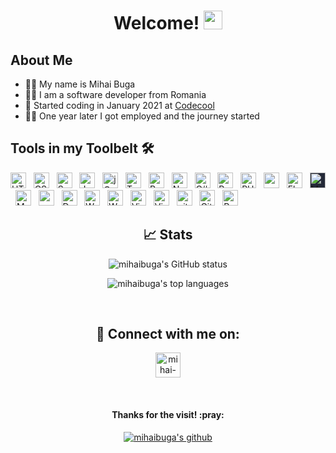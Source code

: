<h1 align="center">
    Welcome!
    <img src="https://raw.githubusercontent.com/MartinHeinz/MartinHeinz/master/wave.gif" height="30px" />
</h1>

<h2>About Me</h2>

* 🙋‍♂️ My name is Mihai Buga
* 👨‍💻  I am a software developer from Romania
* 📅 Started coding in January 2021 at [Codecool](https://codecool.com/ro/)
* 🧑‍💼 One year later I got employed and the journey started

<h2>Tools in my Toolbelt 🛠️</h2>

<div>
    <img
        src="https://skillicons.dev/icons?i=html"
        alt="HTML5 logo"
        title="HTML5"
        height="25"
    />
    &nbsp;
    <img
        src="https://skillicons.dev/icons?i=css"
        alt="CSS3 logo"
        title="CSS3"
        height="25"
    />
    &nbsp;
    <img
        src="https://skillicons.dev/icons?i=sass"
        alt="Sass logo"
        title="Sass"
        height="25"
    />
    &nbsp;
    <img
        src="https://skillicons.dev/icons?i=js"
        alt="JavaScript logo"
        title="JavaScript"
        height="25"
    />
    &nbsp;
    <img
        src="https://skillicons.dev/icons?i=jquery"
        alt="jQuery logo"
        title="jQuery"
        height="25"
    />
    &nbsp;
    <img
        src="https://skillicons.dev/icons?i=ts"
        alt="TypeScript logo"
        title="TypeScript"
        height="25"
    />
    &nbsp;
    <img
        src="https://skillicons.dev/icons?i=react"
        alt="React logo"
        title="React"
        height="25"
    />
    &nbsp;
    <img
        src="https://skillicons.dev/icons?i=next"
        alt="Next.js logo"
        title="Next.js"
        height="25"
    />
    &nbsp;
    <img
        src="https://skillicons.dev/icons?i=cs"
        alt="C# logo"
        title="C#"
        height="25"
    />
    &nbsp;
    <img
        src="https://skillicons.dev/icons?i=py"
        alt="Python logo"
        title="Python"
        height="25"
    />
    &nbsp;
    <img
        src="https://skillicons.dev/icons?i=php"
        alt="PHP logo"
        title="PHP"
        height="25"
    />
    &nbsp;
    <img
        src="https://skillicons.dev/icons?i=net"
        alt="asp-net logo"
        title="asp-net"
        height="25"
    />
    &nbsp;
    <img
        src="https://skillicons.dev/icons?i=flask"
        alt="Flask logo"
        title="Flask"
        height="25"
    />
    &nbsp;
    <img
        src="https://img.shields.io/badge/MsSQL-242938?logo=microsoft%20sql%20server&logoColor=white"
        alt="MSSQLServer logo"
        title="MSSQLServer"
        height="25"
        style="background-color: #242938;"
    />
    &nbsp;
    <img
        src="https://skillicons.dev/icons?i=mysql"
        alt="MySQL logo"
        title="MySQL"
        height="25"
    />
    &nbsp;
    <img
        src="https://skillicons.dev/icons?i=postgresql"
        alt="postgresql logo"
        title="postgresql"
        height="25"
    />
    &nbsp;
    <img
        src="https://img.shields.io/badge/Drupal-242938?logo=drupal&logoColor=25AAE1"
        alt="Drupal logo"
        title="Drupal"
        height="25"
    />
    &nbsp;
    <img
        src="https://skillicons.dev/icons?i=wordpress"
        alt="Wordpress logo"
        title="Wordpress"
        height="25"
    />
    &nbsp;
    <img
        src="https://img.shields.io/badge/Sanity-242938?logo=sanity&logoColor=F03E2F"
        alt="Wordpress logo"
        title="Wordpress"
        height="25"
    />
    &nbsp;
    <img
        src="https://skillicons.dev/icons?i=vscode"
        alt="Visual Studio Code logo"
        title="Visual Studio Code"
        height="25"
    />
    &nbsp;
    <img
        src="https://skillicons.dev/icons?i=visualstudio"
        alt="Visual Studio logo"
        title="Visual Studio"
        height="25"
    />
    &nbsp;
    <img
        src="https://skillicons.dev/icons?i=git"
        alt="git logo"
        title="git"
        height="25"
    />
    &nbsp;
    <img
        src="https://skillicons.dev/icons?i=github"
        alt="GitHub logo"
        title="GitHub"
        height="25"
    />
    &nbsp;
    <img
        src="https://skillicons.dev/icons?i=postman"
        alt="Postman logo"
        title="Postman"
        height="25"
    />
</div>

<h2 align="center">📈 Stats</h2>

<p align="center">
    <img
        src="https://github-readme-stats.vercel.app/api?username=mihaibuga&custom_title=My%20Github%20Stats&count_private=true&show_icons=true&theme=github_dark"
        alt="mihaibuga's GitHub status"
    />
</p>

<p align="center">
    <img
        src="https://github-readme-stats.vercel.app/api/top-langs/?username=mihaibuga&layout=compact&custom_title=My%20Top%20Languages&theme=github_dark"
        alt="mihaibuga's top languages"
    />
</p>

<br />

<h2 align="center">🤝 Connect with me on:</h2>

<p align="center">
    <a href="https://linkedin.com/in/mihai-buga" target="blank">
        <img
            align="center"
            src="https://www.vectorlogo.zone/logos/linkedin/linkedin-icon.svg"
            alt="mihai-buga"
            width="40"
        />
    </a>
</p>

<br />

<h4 align="center">Thanks for the visit! :pray:</h4>

<p align="center">
    <a href="https://github.com/mihaibuga">
        <img src="https://img.shields.io/badge/-@mihaibuga-%23181717?style=flat-square&logo=github" alt="mihaibuga's github" />
    </a>
</p>
